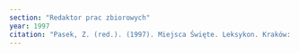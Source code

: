 ```yaml
---
section: "Redaktor prac zbiorowych"
year: 1997
citation: "Pasek, Z. (red.). (1997). Miejsca Święte. Leksykon. Kraków: ZNAK. (Dodruk: 1998)."
---
```

